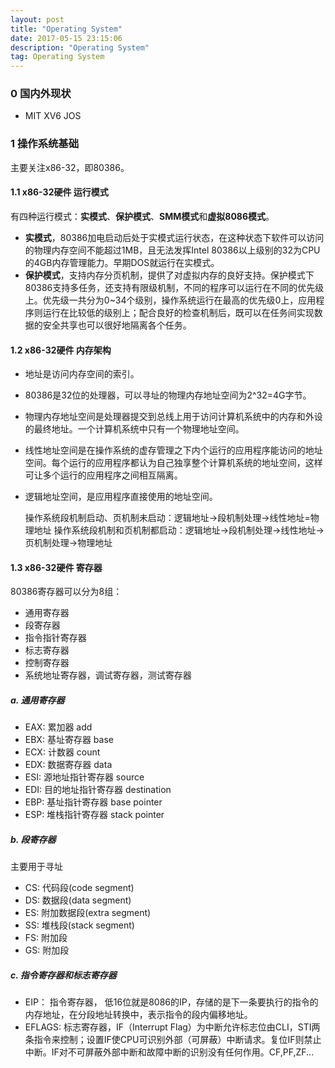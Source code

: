 ```yaml
---
layout: post
title: "Operating System"
date: 2017-05-15 23:15:06 
description: "Operating System"
tag: Operating System
---
```


### 0 国内外现状

- MIT XV6 JOS


### 1 操作系统基础
主要关注x86-32，即80386。

#### 1.1 x86-32硬件 运行模式

有四种运行模式：**实模式**、**保护模式**、**SMM模式**和**虚拟8086模式**。

- **实模式**，80386加电启动后处于实模式运行状态，在这种状态下软件可以访问的物理内存空间不能超过1MB，且无法发挥Intel 80386以上级别的32为CPU的4GB内存管理能力。早期DOS就运行在实模式。
- **保护模式**，支持内存分页机制，提供了对虚拟内存的良好支持。保护模式下80386支持多任务，还支持有限级机制，不同的程序可以运行在不同的优先级上。优先级一共分为0~34个级别，操作系统运行在最高的优先级0上，应用程序则运行在比较低的级别上；配合良好的检查机制后，既可以在任务间实现数据的安全共享也可以很好地隔离各个任务。

#### 1.2 x86-32硬件 内存架构

- 地址是访问内存空间的索引。
- 80386是32位的处理器，可以寻址的物理内存地址空间为2^32=4G字节。
- 物理内存地址空间是处理器提交到总线上用于访问计算机系统中的内存和外设的最终地址。一个计算机系统中只有一个物理地址空间。
- 线性地址空间是在操作系统的虚存管理之下内个运行的应用程序能访问的地址空间。每个运行的应用程序都认为自己独享整个计算机系统的地址空间，这样可让多个运行的应用程序之间相互隔离。
- 逻辑地址空间，是应用程序直接使用的地址空间。

    操作系统段机制启动、页机制未启动：逻辑地址->段机制处理->线性地址=物理地址
    操作系统段机制和页机制都启动：逻辑地址->段机制处理->线性地址->页机制处理->物理地址

#### 1.3 x86-32硬件 寄存器

80386寄存器可以分为8组：

- 通用寄存器
- 段寄存器
- 指令指针寄存器
- 标志寄存器
- 控制寄存器
- 系统地址寄存器，调试寄存器，测试寄存器

##### a. 通用寄存器
- EAX: 累加器 add
- EBX: 基址寄存器 base
- ECX: 计数器 count
- EDX: 数据寄存器 data
- ESI: 源地址指针寄存器 source
- EDI: 目的地址指针寄存器 destination
- EBP: 基址指针寄存器 base pointer
- ESP: 堆栈指针寄存器 stack pointer

##### b. 段寄存器

主要用于寻址

- CS: 代码段(code segment)
- DS: 数据段(data segment)
- ES: 附加数据段(extra segment)
- SS: 堆栈段(stack segment)
- FS: 附加段
- GS: 附加段

##### c. 指令寄存器和标志寄存器
- EIP： 指令寄存器， 低16位就是8086的IP，存储的是下一条要执行的指令的内存地址，在分段地址转换中，表示指令的段内偏移地址。
- EFLAGS: 标志寄存器，IF（Interrupt Flag）为中断允许标志位由CLI，STI两条指令来控制；设置IF使CPU可识别外部（可屏蔽）中断请求。复位IF则禁止中断。IF对不可屏蔽外部中断和故障中断的识别没有任何作用。CF,PF,ZF...


